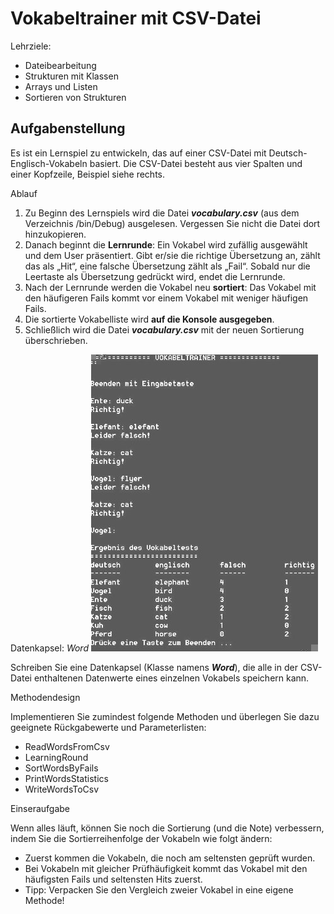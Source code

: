 # Vokabeltrainer mit CSV-Datei

Lehrziele:

- Dateibearbeitung
- Strukturen mit Klassen
- Arrays und Listen
- Sortieren von Strukturen

## Aufgabenstellung

Es ist ein Lernspiel zu entwickeln, das auf einer CSV-Datei mit  Deutsch-Englisch-Vokabeln basiert. Die CSV-Datei besteht aus vier Spalten und einer Kopfzeile, Beispiel siehe rechts.

Ablauf

1. Zu Beginn des Lernspiels wird die Datei ***vocabulary.csv*** (aus dem Verzeichnis /bin/Debug) ausgelesen. Vergessen Sie nicht die Datei dort hinzukopieren.
1. Danach beginnt die **Lernrunde**: Ein Vokabel wird zufällig ausgewählt und dem User präsentiert. Gibt er/sie die richtige Übersetzung an, zählt das als „Hit“, eine falsche Übersetzung zählt als „Fail“. Sobald nur die Leertaste als Übersetzung gedrückt wird, endet die Lernrunde.
1. Nach der Lernrunde werden die Vokabel neu **sortiert**: Das Vokabel mit den häufigeren Fails kommt vor einem Vokabel mit weniger häufigen Fails.
1. Die sortierte Vokabelliste wird **auf die Konsole ausgegeben**.
1. Schließlich wird die Datei ***vocabulary.csv*** mit der neuen Sortierung überschrieben.

Datenkapsel: *Word*  ![Illustration](Task.003.jpeg)

Schreiben Sie eine Datenkapsel (Klasse namens  ***Word***), die alle in der CSV-Datei enthaltenen  Datenwerte eines einzelnen Vokabels  speichern kann.

Methodendesign

Implementieren Sie zumindest folgende  Methoden und überlegen Sie dazu geeignete  Rückgabewerte und Parameterlisten:

- ReadWordsFromCsv
- LearningRound
- SortWordsByFails
- PrintWordsStatistics
- WriteWordsToCsv

Einseraufgabe

Wenn alles läuft, können Sie noch die  Sortierung (und die Note) verbessern, indem  Sie die Sortierreihenfolge der Vokabeln  wie  folgt ändern:

- Zuerst kommen die Vokabeln, die noch am seltensten geprüft wurden.
- Bei Vokabeln mit gleicher Prüfhäufigkeit kommt das Vokabel mit den häufigsten Fails und seltensten Hits zuerst.
- Tipp: Verpacken Sie den Vergleich zweier Vokabel in eine eigene Methode!
